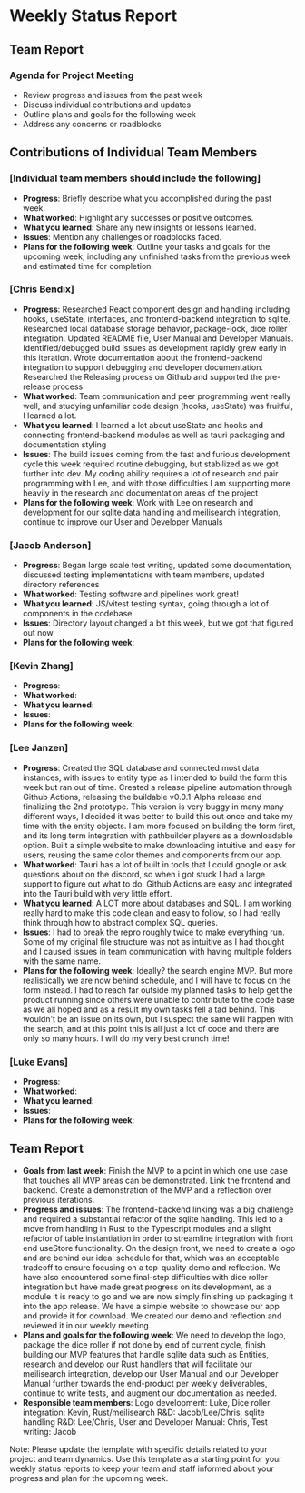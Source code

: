 # Weekly Status Report

## Team Report

### Agenda for Project Meeting

- Review progress and issues from the past week
- Discuss individual contributions and updates
- Outline plans and goals for the following week
- Address any concerns or roadblocks

## Contributions of Individual Team Members

### [Individual team members should include the following]

- **Progress**: Briefly describe what you accomplished during the past week.
- **What worked**: Highlight any successes or positive outcomes.
- **What you learned**: Share any new insights or lessons learned.
- **Issues**: Mention any challenges or roadblocks faced.
- **Plans for the following week**: Outline your tasks and goals for the upcoming week, including any unfinished tasks from the previous week and estimated time for completion.

### [Chris Bendix]

- **Progress**: Researched React component design and handling including hooks, useState, interfaces, and frontend-backend integration to sqlite. Researched local database storage behavior, package-lock, dice roller integration. Updated README file, User Manual and Developer Manuals. Identified/debugged build issues as development rapidly grew early in this iteration. Wrote documentation about the frontend-backend integration to support debugging and developer documentation. Researched the Releasing process on Github and supported the pre-release process
- **What worked**: Team communication and peer programming went really well, and studying unfamiliar code design (hooks, useState) was fruitful, I learned a lot. 
- **What you learned**: I learned a lot about useState and hooks and connecting frontend-backend modules as well as tauri packaging and documentation styling
- **Issues**: The build issues coming from the fast and furious development cycle this week required routine debugging, but stabilized as we got further into dev. My coding ability requires a lot of research and pair programming with Lee, and with those difficulties I am supporting more heavily in the research and documentation areas of the project
- **Plans for the following week**: Work with Lee on research and development for our sqlite data handling and meilisearch integration, continue to improve our User and Developer Manuals 

### [Jacob Anderson]

- **Progress**: Began large scale test writing, updated some documentation, discussed testing implementations with team members, updated directory references
- **What worked**: Testing software and pipelines work great!
- **What you learned**: JS/vitest testing syntax, going through a lot of components in the codebase
- **Issues**: Directory layout changed a bit this week, but we got that figured out now
- **Plans for the following week**:

### [Kevin Zhang]

- **Progress**:
- **What worked**:
- **What you learned**:
- **Issues**:
- **Plans for the following week**:

### [Lee Janzen]

- **Progress**: Created the SQL database and connected most data instances, with issues to entity type as I intended to build the form this week but ran out of time. Created a release pipeline automation through Github Actions, releasing the buildable v0.0.1-Alpha release and finalizing the 2nd prototype. This version is very buggy in many many different ways, I decided it was better to build this out once and take my time with the entity objects. I am more focused on building the form first, and its long term integration with pathbuilder players as a downloadable option. Built a simple website to make downloading intuitive and easy for users, reusing the same color themes and components from our app.
- **What worked**: Tauri has a lot of built in tools that I could google or ask questions about on the discord, so when i got stuck I had a large support to figure out what to do. Github Actions are easy and integrated into the Tauri build with very little effort.
- **What you learned**: A LOT more about databases and SQL. I am working really hard to make this code clean and easy to follow, so I had really think through how to abstract complex SQL queries.
- **Issues**: I had to break the repro roughly twice to make everything run. Some of my original file structure was not as intuitive as I had thought and I caused issues in team communication with having multiple folders with the same name.
- **Plans for the following week**: Ideally? the search engine MVP. But more realistically we are now behind schedule, and I will have to focus on the form instead. I had to reach far outside my planned tasks to help get the product running since others were unable to contribute to the code base as we all hoped and as a result my own tasks fell a tad behind. This wouldn't be an issue on its own, but I suspect the same will happen with the search, and at this point this is all just a lot of code and there are only so many hours. I will do my very best crunch time!

### [Luke Evans]

- **Progress**:
- **What worked**:
- **What you learned**:
- **Issues**:
- **Plans for the following week**:

## Team Report

- **Goals from last week**: Finish the MVP to a point in which one use case that touches all MVP areas can be demonstrated. Link the frontend and backend. Create a demonstration of the MVP and a reflection over previous iterations. 
- **Progress and issues**: The frontend-backend linking was a big challenge and required a substantial refactor of the sqlite handling. This led to a move from handling in Rust to the Typescript modules and a slight refactor of table instantiation in order to streamline integration with front end useStore functionality. On the design front, we need to create a logo and are behind our ideal schedule for that, which was an acceptable tradeoff to ensure focusing on a top-quality demo and reflection. We have also encountered some final-step difficulties with dice roller integration but have made great progress on its development, as a module it is ready to go and we are now simply finishing up packaging it into the app release. We have a simple website to showcase our app and provide it for download. We created our demo and reflection and reviewed it in our weekly meeting.
- **Plans and goals for the following week**: We need to develop the logo, package the dice roller if not done by end of current cycle, finish building our MVP features that handle sqlite data such as Entities, research and develop our Rust handlers that will facilitate our meilisearch integration, develop our User Manual and our Developer Manual further towards the end-product per weekly deliverables, continue to write tests, and augment our documentation as needed.  
- **Responsible team members**: Logo development: Luke, Dice roller integration: Kevin, Rust/meilisearch R&D: Jacob/Lee/Chris, sqlite handling R&D: Lee/Chris, User and Developer Manual: Chris, Test writing: Jacob 

Note: Please update the template with specific details related to your project and team dynamics. Use this template as a starting point for your weekly status reports to keep your team and staff informed about your progress and plan for the upcoming week.
